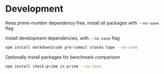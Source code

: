 # Development

Keep *prime-number* dependency free, install all packages with `--no-save` flag

Install development dependencies, with `--no-save` flag

```bash
npm install markdown2code pre-commit standa tape --no-save
```

Optionally install packages for benchmark comparison

```bash
npm install check-prime is-prime --no-save
```

